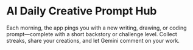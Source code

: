 #  AI Daily Creative Prompt Hub 
Each morning, the app pings you with a new writing, drawing, or coding prompt—complete with a short backstory or challenge level. Collect streaks, share your creations, and let Gemini comment on your work.
